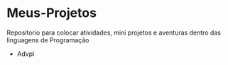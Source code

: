 # Meus-Projetos

Repositorio para colocar atividades, mini projetos e aventuras dentro das linguagens de Programação
- Advpl

